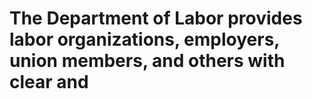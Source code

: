 # The Department of Labor provides labor organizations, employers, union members, and others with clear and